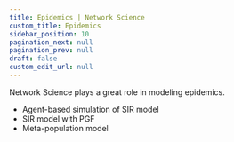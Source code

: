 ```yaml
---
title: Epidemics | Network Science
custom_title: Epidemics
sidebar_position: 10
pagination_next: null
pagination_prev: null
draft: false
custom_edit_url: null
---
```



Network Science plays a great role in modeling epidemics.

- Agent-based simulation of SIR model
- SIR model with PGF
- Meta-population model